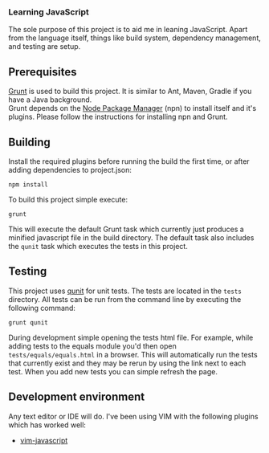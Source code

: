 ### Learning JavaScript
The sole purpose of this project is to aid me in leaning JavaScript. Apart from the language itself, things like build system, dependency management, 
and testing are setup.

## Prerequisites
[Grunt](http://gruntjs.com/) is used to build this project. It is similar to Ant, Maven, Gradle if you have a Java background.   
Grunt depends on the [Node Package Manager](https://npmjs.org/) (npn) to install itself and it's plugins. Please follow the instructions
for installing npn and Grunt.

## Building
Install the required plugins before running the build the first time, or after adding dependencies to project.json:

    npm install


To build this project simple execute:

    grunt

This will execute the default Grunt task which currently just produces a minified javascript file in the build directory. The default task
also includes the ```qunit``` task which executes the tests in this project.

## Testing
This project uses [qunit](http://qunitjs.com/) for unit tests. The tests are located in the ```tests``` directory.
All tests can be run from the command line by executing the following command:

    grunt qunit

During development simple opening the tests html file. For example, while adding tests to the equals module you'd then open
```tests/equals/equals.html``` in a browser. This will automatically run the tests that currently exist and they may be rerun
by using the link next to each test. When you add new tests you can simple refresh the page. 


## Development environment
Any text editor or IDE will do. I've been using VIM with the following plugins which has worked well:
* [vim-javascript](https://github.com/pangloss/vim-javascript)

